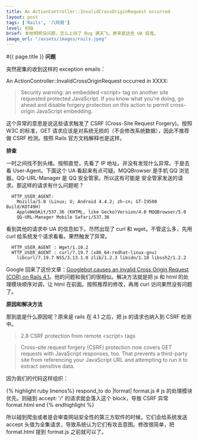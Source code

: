 ```yaml
---
title: An ActionController::InvalidCrossOriginRequest occurred 
layout: post
tags: ['Rails', '八阿哥']
level: 初级
brief: 本地明明没问题，怎么上线了 Bug 满天飞。原来是这些 UA 捣鬼。
image_url: "/assets/images/rails.jpeg"
---
```


#{{ page.title }}
**问题**

突然密集的收到这样的 exception emails：
>
An ActionController::InvalidCrossOriginRequest occurred in XXXX:

> Security warning: an embedded <script\> tag on another site requested protected JavaScript. If you know what you're doing, go ahead and disable forgery protection on this action to permit cross-origin JavaScript embedding.


这个异常的意思是说这些请求触发了 CSRF (Cross-Site Request Forgery)。按照 W3C 的标准，GET 请求应该是对系统无损的（不会修改系统数据），因此不推荐做 CSRF 检测。按照 Rails 官方文档解释也是这样。

**排查**

一时之间找不到头绪。按照直觉，先看了 IP 地址。并没有发现什么异常。于是去看 User-Agent。下面这个 UA 看起来有点可疑。MQQBrowser 是手机 QQ 浏览器。QQ-URL-Manager 是 QQ 安全管家。所以这有可能是 安全管家发送的请求。那这样的请求有什么问题呢？

```code
  HTTP_USER_AGENT: 
    Mozilla/5.0 (Linux; U; Android 4.4.2; zh-cn; GT-I9500 Build/KOT49H)
    AppleWebKit/537.36 (KHTML, like Gecko)Version/4.0 MQQBrowser/5.0 
    QQ-URL-Manager Mobile Safari/537.36
```

看到其他的请求中 UA 的信息如下。尽然出现了 curl 和 wget。不管这么多，先用 curl 给系统发个请求看看。果然触发了异常。

```code
  HTTP_USER_AGENT : Wget/1.10.2
  HTTP_USER_AGENT : curl/7.19.7 (x86_64-redhat-linux-gnu) 
    libcurl/7.19.7 NSS/3.13.1.0 zlib/1.2.3 libidn/1.18 libssh2/1.2.2
```

Google 回来了这份文章：[Googlebot causes an invalid Cross Origin Request (COR) on Rails 4.1](http://www.jianfeice.com/googlebot-causes-an-invalid-cross-origin-request-cor-on-rails-41/)。他的问题和我们的很相似。解决方法就是把 js 和 html 的处理模块顺序对调，让 html 在前面。按照推荐的修改，再用 curl 访问果然没有问题了。

**原因和解决方法**

那到底是什么原因呢？原来是 rails 在 4.1 之后，把 js 的请求也纳入到 CSRF 检测中。

>2.8 CSRF protection from remote <script\> tags

>Cross-site request forgery (CSRF) protection now covers GET requests with JavaScript responses, too. That prevents a third-party site from referencing your JavaScript URL and attempting to run it to extract sensitive data.

因为我们的代码这样组织：

{% highlight ruby linenos%}
respond_to do |format|
  format.js # js 的处理模块优先。则碰到 accept: '*/*' 的请求就会落入这个 block，导致 CSRF 异常
  format.html
end
{% endhighlight %}

所以碰到爬虫或者是会审查网站安全性的第三方软件的时候，它们会给系统发送 accept 头值为全集请求，导致系统认为它们有攻击意图。修改很简单，把 format.html 提到 format.js 之前就可以了。